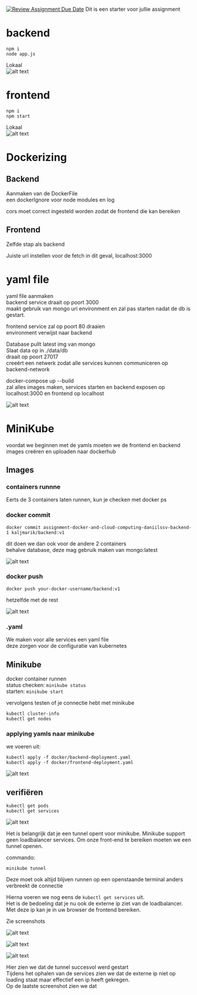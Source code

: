 [![Review Assignment Due Date](https://classroom.github.com/assets/deadline-readme-button-22041afd0340ce965d47ae6ef1cefeee28c7c493a6346c4f15d667ab976d596c.svg)](https://classroom.github.com/a/GyBlhhFf)
Dit is een starter voor jullie assignment

# backend

```
npm i
node app.js
```

Lokaal<br/>
![alt text](image.png)

# frontend

```
npm i
npm start
```

Lokaal<br/>
![alt text](image-1.png)

# Dockerizing

## Backend

Aanmaken van de DockerFile<br/>
een dockerIgnore voor node modules en log

cors moet correct ingesteld worden zodat de frontend die kan bereiken

## Frontend

Zelfde stap als backend

Juiste url instellen voor de fetch in dit geval, localhost:3000

# yaml file

yaml file aanmaken<br/>
backend service draait op poort 3000<br/>
maakt gebruik van mongo uri environment en zal pas starten nadat de db is gestart.

frontend service zal op poort 80 draaien<br/>
environment verwijst naar backend

Database pullt latest img van mongo<br/>
Slaat data op in ./data/db<br/>
draait op poort 27017<br/>
creeërt een netwerk zodat alle services kunnen communiceren op backend-network

docker-compose up --build<br/>
zal alles images maken, services starten en backend exposen op localhost:3000 en frontend op localhost

![alt text](image-2.png)

# MiniKube

voordat we beginnen met de yamls moeten we de frontend en backend images creëren en uploaden naar dockerhub

## Images

### containers runnne

Eerts de 3 containers laten runnen, kun je checken met docker ps

### docker commit

```
docker commit assignment-docker-and-cloud-computing-daniilssv-backend-1 kaljmarik/backend:v1
```

dit doen we dan ook voor de andere 2 containers<br/>
behalve database, deze mag gebruik maken van mongo:latest

![alt text](image-3.png)

### docker push

```
docker push your-docker-username/backend:v1
```

hetzelfde met de rest

![alt text](image-4.png)

### .yaml

We maken voor alle services een yaml file<br/>
deze zorgen voor de configuratie van kubernetes

## Minikube

docker container runnen<br/>
status checken: `minikube status` <br/>
starten: `minikube start` <br/>

vervolgens testen of je connectie hebt met minikube

```
kubectl cluster-info
kubectl get nodes
```

### applying yamls naar minikube

we voeren uit:

```
kubectl apply -f docker/backend-deployment.yaml
kubectl apply -f docker/frontend-deployment.yaml
```

![alt text](image-5.png)

## verifiëren

```
kubectl get pods
kubectl get services
```

![alt text](image-6.png)

Het is belangrijk dat je een tunnel opent voor minikube. Minikube support geen loadbalancer services. Om onze front-end te bereiken moeten we een tunnel openen.

commando:

```
minikube tunnel
```

Deze moet ook altijd blijven runnen op een openstaande terminal anders verbreekt de connectie

Hierna voeren we nog eens de `kubectl get services` uit.<br/>
Het is de bedoeling dat je nu ook de externe ip ziet van de loadbalancer.<br/>
Met deze ip kan je in uw browser de frontend bereiken.

Zie screenshots

![alt text](image-7.png)

![alt text](image-8.png)

![alt text](image-9.png)

Hier zien we dat de tunnel succesvol werd gestart<br/>
Tijdens het ophalen van de services zien we dat de externe ip niet op loading staat maar effectief een ip heeft gekregen.<br/>
Op de laatste screenshot zien we dat
